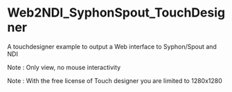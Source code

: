 # Web2NDI_SyphonSpout_TouchDesigner

A touchdesigner example to output a Web interface to Syphon/Spout and NDI

Note : Only view, no mouse interactivity


Note : With the free license of Touch designer you are limited to 1280x1280
